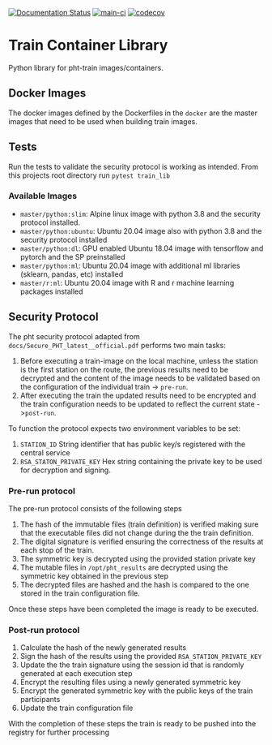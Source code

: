 [![Documentation Status](https://readthedocs.org/projects/train-container-library/badge/?version=latest)](https://train-container-library.readthedocs.io/en/latest/?badge=latest)
[![main-ci](https://github.com/PHT-EU/train-container-library/actions/workflows/main.yml/badge.svg)](https://github.com/PHT-EU/train-container-library/actions/workflows/main.yml)
[![codecov](https://codecov.io/gh/PHT-EU/train-container-library/branch/master/graph/badge.svg?token=11RYRZK2FO)](https://codecov.io/gh/PHT-EU/train-container-library)
# Train Container Library

Python library for pht-train images/containers.

## Docker Images

The docker images defined by the Dockerfiles in the `docker` are the master images that need to be used when building
train images.


## Tests

Run the tests to validate the security protocol is working as intended. From this projects root directory run 
`pytest train_lib`

### Available Images

- `master/python:slim`: Alpine linux image with python 3.8 and the security protocol installed.
- `master/python:ubuntu`: Ubuntu 20.04 image also with python 3.8 and the security protocol installed
- `master/python:dl`: GPU enabled Ubuntu 18.04 image with tensorflow and pytorch and the SP preinstalled
- `master/python:ml`: Ubuntu 20.04 image with additional ml libraries (sklearn, pandas, etc) installed
- `master/r:ml`: Ubuntu 20.04 image with R and r machine learning packages installed


## Security Protocol

The pht security protocol adapted from `docs/Secure_PHT_latest__official.pdf` performs two main tasks:

1. Before executing a train-image on the local machine, unless the station is the first station on the route, the
   previous results need to be decrypted and the content of the image needs to be validated based on the configuration
   of the individual train -> `pre-run`.
2. After executing the train the updated results need to be encrypted and the train configuration needs to be updated to
   reflect the current state ->`post-run`.

To function the protocol expects two environment variables to be set:

1. `STATION_ID` String identifier that has public key/s registered with the central service
2. `RSA_STATON_PRIVATE_KEY` Hex string containing the private key to be used for decryption and signing.

### Pre-run protocol

The pre-run protocol consists of the following steps

1. The hash of the immutable files (train definition) is verified making sure that the executable files did not change
   during the the train definition.
2. The digital signature is verified ensuring the correctness of the results at each stop of the train.
3. The symmetric key is decrypted using the provided station private key
4. The mutable files in `/opt/pht_results` are decrypted using the symmetric key obtained in the previous step
5. The decrypted files are hashed and the hash is compared to the one stored in the train configuration file.

Once these steps have been completed the image is ready to be executed.

### Post-run protocol

1. Calculate the hash of the newly generated results
2. Sign the hash of the results using the provided `RSA_STATION_PRIVATE_KEY`
3. Update the the train signature using the session id that is randomly generated at each execution step
4. Encrypt the resulting files using a newly generated symmetric key
5. Encrypt the generated symmetric key with the public keys of the train participants
6. Update the train configuration file

With the completion of these steps the train is ready to be pushed into the registry for further processing









